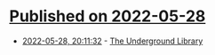 # [Published on 2022-05-28](index.md)

* [2022-05-28, 20:11:32](https://news.ycombinator.com/item?id=31543354) - [The Underground Library](https://www.historytoday.com/archive/history-matters/underground-library)
